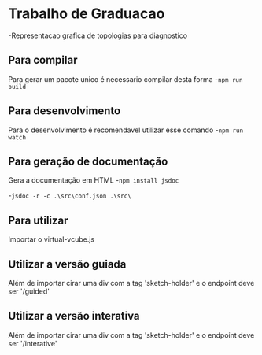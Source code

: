 # Trabalho de Graduacao
-Representacao grafica de topologias para diagnostico

## Para compilar
Para gerar um pacote unico é necessario compilar desta forma
-`npm run build`

## Para desenvolvimento
Para o desenvolvimento é recomendavel utilizar esse comando
-`npm run watch`

## Para geração de documentação
Gera a documentação em HTML
-`npm install jsdoc`

-`jsdoc -r -c .\src\conf.json .\src\` 

## Para utilizar

Importar o virtual-vcube.js

## Utilizar a versão guiada

Além de importar cirar uma div com a tag 'sketch-holder' e o endpoint deve ser '/guided'

## Utilizar a versão interativa

Além de importar cirar uma div com a tag 'sketch-holder' e o endpoint deve ser '/interative'